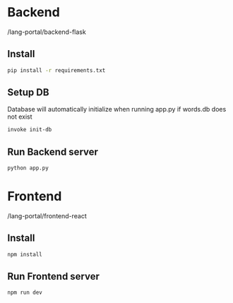 
# Backend
/lang-portal/backend-flask

## Install
```sh
pip install -r requirements.txt
```

## Setup DB
Database will automatically initialize when running app.py if words.db does not exist
```sh
invoke init-db
```

## Run Backend server
```sh
python app.py
```


# Frontend
/lang-portal/frontend-react

## Install
```sh
npm install
```

## Run Frontend server
```sh
npm run dev
```